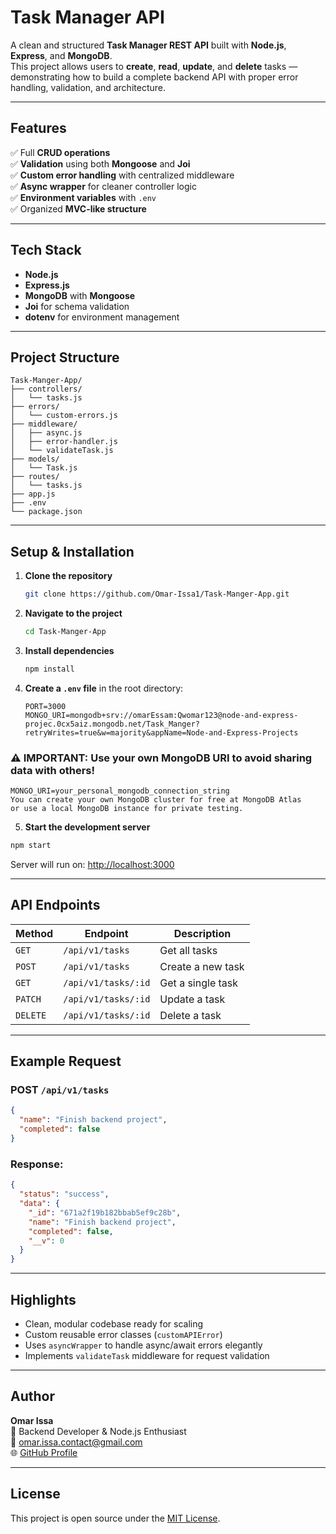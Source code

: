 # Task Manager API

A clean and structured **Task Manager REST API** built with **Node.js**, **Express**, and **MongoDB**.  
This project allows users to **create**, **read**, **update**, and **delete** tasks — demonstrating how to build a complete backend API with proper error handling, validation, and architecture.

---

## Features

✅ Full **CRUD operations**  
✅ **Validation** using both **Mongoose** and **Joi**  
✅ **Custom error handling** with centralized middleware  
✅ **Async wrapper** for cleaner controller logic  
✅ **Environment variables** with `.env`  
✅ Organized **MVC-like structure**

---

## Tech Stack

- **Node.js**
- **Express.js**
- **MongoDB** with **Mongoose**
- **Joi** for schema validation
- **dotenv** for environment management

---

## Project Structure

```
Task-Manger-App/
├── controllers/
│   └── tasks.js
├── errors/
│   └── custom-errors.js
├── middleware/
│   ├── async.js
│   ├── error-handler.js
│   └── validateTask.js
├── models/
│   └── Task.js
├── routes/
│   └── tasks.js
├── app.js
├── .env
└── package.json
```

---

## Setup & Installation

1. **Clone the repository**

   ```bash
   git clone https://github.com/Omar-Issa1/Task-Manger-App.git
   ```

2. **Navigate to the project**

   ```bash
   cd Task-Manger-App
   ```

3. **Install dependencies**

   ```bash
   npm install
   ```

4. **Create a `.env` file** in the root directory:

   ```
   PORT=3000
   MONGO_URI=mongodb+srv://omarEssam:Qwomar123@node-and-express-projec.0cx5aiz.mongodb.net/Task_Manger?retryWrites=true&w=majority&appName=Node-and-Express-Projects

   ```

### ⚠️ IMPORTANT: Use your own MongoDB URI to avoid sharing data with others!

```
MONGO_URI=your_personal_mongodb_connection_string
You can create your own MongoDB cluster for free at MongoDB Atlas
or use a local MongoDB instance for private testing.
```

5. **Start the development server**

```bash
npm start
```

Server will run on:
[http://localhost:3000](http://localhost:3000)

---

## API Endpoints

| Method   | Endpoint            | Description       |
| -------- | ------------------- | ----------------- |
| `GET`    | `/api/v1/tasks`     | Get all tasks     |
| `POST`   | `/api/v1/tasks`     | Create a new task |
| `GET`    | `/api/v1/tasks/:id` | Get a single task |
| `PATCH`  | `/api/v1/tasks/:id` | Update a task     |
| `DELETE` | `/api/v1/tasks/:id` | Delete a task     |

---

## Example Request

### POST `/api/v1/tasks`

```json
{
  "name": "Finish backend project",
  "completed": false
}
```

### Response:

```json
{
  "status": "success",
  "data": {
    "_id": "671a2f19b182bbab5ef9c28b",
    "name": "Finish backend project",
    "completed": false,
    "__v": 0
  }
}
```

---

## Highlights

- Clean, modular codebase ready for scaling
- Custom reusable error classes (`customAPIError`)
- Uses `asyncWrapper` to handle async/await errors elegantly
- Implements `validateTask` middleware for request validation

---

## Author

**Omar Issa**  
📍 Backend Developer & Node.js Enthusiast  
📧 [omar.issa.contact@gmail.com](mailto:omar.issa.contact@gmail.com)  
🌐 [GitHub Profile](https://github.com/Omar-Issa1)

---

## License

This project is open source under the [MIT License](LICENSE).
